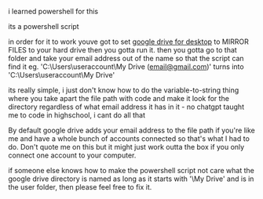 i learned powershell for this

its a powershell script

in order for it to work youve got to set [google drive for desktop]([url](https://support.google.com/drive/answer/10838124)) to MIRROR FILES to your hard drive
then you gotta run it.
then you gotta go to that folder and take your email address out of the name so that the script can find it
eg. 'C:\Users\useraccount\My Drive (email@gmail.com)\' turns into 'C:\Users\useraccount\My Drive\'

its really simple, i just don't know how to do the variable-to-string thing where you take apart the file path with code and make it look for the directory regardless of what email address it has in it - no
chatgpt taught me to code in highschool, i cant do all that

By default google drive adds your email address to the file path if you're like me and have a whole bunch of accounts connected so that's what I had to do. Don't quote me on this but it might just work outta the box if you only connect one account to your computer.

if someone else knows how to make the powershell script not care what the google drive directory is named as long as it starts with '\My Drive' and is in the user folder, then please feel free to fix it.

